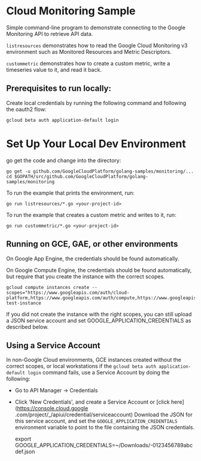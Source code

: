 # Cloud Monitoring Sample

Simple command-line program to demonstrate connecting to the Google
Monitoring API to retrieve API data.

`listresources` demonstrates how to read the Google Cloud Monitoring v3 environment such as
 Monitored Resources and Metric Descriptors.

`custommetric` demonstrates how to create a custom metric, write a timeseries value to it,
and read it back.


## Prerequisites to run locally:

Create local credentials by running the following command and following the oauth2 flow:

    gcloud beta auth application-default login

# Set Up Your Local Dev Environment

go get the code and change into the directory:

    go get -u github.com/GoogleCloudPlatform/golang-samples/monitoring/...
    cd $GOPATH/src/github.com/GoogleCloudPlatform/golang-samples/monitoring

To run the example that prints the environment, run:

    go run listresources/*.go <your-project-id>

To run the example that creates a custom metric and writes to it, run:

    go run custommetric/*.go <your-project-id>


## Running on GCE, GAE, or other environments

On Google App Engine, the credentials should be found automatically.

On Google Compute Engine, the credentials should be found automatically, but require that
you create the instance with the correct scopes. 

    gcloud compute instances create --scopes="https://www.googleapis.com/auth/cloud-platform,https://www.googleapis.com/auth/compute,https://www.googleapis.com/auth/compute.readonly" test-instance

If you did not create the instance with the right scopes, you can still upload a JSON service 
account and set GOOGLE_APPLICATION_CREDENTIALS as described below.


## Using a Service Account

In non-Google Cloud environments, GCE instances created without the correct scopes, or local
workstations if the `gcloud beta auth application-default login` command fails, use a Service 
Account by doing the following:

* Go to API Manager -> Credentials
* Click 'New Credentials', and create a Service Account or [click  here](https://console.cloud.google
.com/project/_/apiui/credential/serviceaccount)
 Download the JSON for this service account, and set the `GOOGLE_APPLICATION_CREDENTIALS`
 environment variable to point to the file containing the JSON credentials.


    export GOOGLE_APPLICATION_CREDENTIALS=~/Downloads/<project-id>-0123456789abcdef.json
